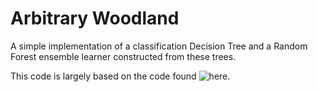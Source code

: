 # Arbitrary Woodland

A simple implementation of a classification Decision Tree and a Random Forest
ensemble learner constructed from these trees.

This code is largely based on the code found
![here](https://machinelearningmastery.com/implement-random-forest-scratch-python/).
